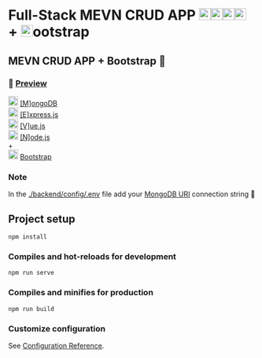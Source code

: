 # Full-Stack MEVN CRUD APP <img src="https://cdn.icon-icons.com/icons2/2415/PNG/512/mongodb_original_logo_icon_146424.png" width="24px"/><img src="https://cdn.icon-icons.com/icons2/2415/PNG/512/express_original_logo_icon_146527.png" width="24px"/><img src="https://cdn.icon-icons.com/icons2/2107/PNG/512/file_type_vue_icon_130078.png" width="24px"/><img src="https://cdn.icon-icons.com/icons2/2415/PNG/512/nodejs_plain_logo_icon_146409.png" width="24px"/> \+ <img src="https://cdn.icon-icons.com/icons2/2415/PNG/512/bootstrap_plain_logo_icon_146619.png" width="24px"/>ootstrap

## MEVN CRUD APP + Bootstrap 🙌 <br>

### 🎥 [Preview](https://www.youtube.com/watch?v=b0zwN5gRqbI) <br>

<img src="https://cdn.icon-icons.com/icons2/2415/PNG/512/mongodb_original_logo_icon_146424.png" width="20px"/> [[M]ongoDB](https://www.mongodb.com/) <br>
<img src="https://cdn.icon-icons.com/icons2/2415/PNG/512/express_original_logo_icon_146527.png" width="20px"/> [[E]xpress.js](https://expressjs.com/)<br>
<img src="https://cdn.icon-icons.com/icons2/2107/PNG/512/file_type_vue_icon_130078.png" width="20px"/> [[V]ue.js](https://v3.vuejs.org/)<br>
<img src="https://cdn.icon-icons.com/icons2/2415/PNG/512/nodejs_plain_logo_icon_146409.png" width="20px"/> [[N]ode.js](https://nodejs.org/en/)<br>
\+ <br>
<img src="https://cdn.icon-icons.com/icons2/2415/PNG/512/bootstrap_plain_logo_icon_146619.png" width="20px"/> [Bootstrap](https://getbootstrap.com/)

### Note

In the <ins>./backend/config/.env</ins> file add your <ins>MongoDB URI</ins> connection string 🔗

## Project setup

```
npm install
```

### Compiles and hot-reloads for development

```
npm run serve
```

### Compiles and minifies for production

```
npm run build
```

### Customize configuration

See [Configuration Reference](https://cli.vuejs.org/config/).
